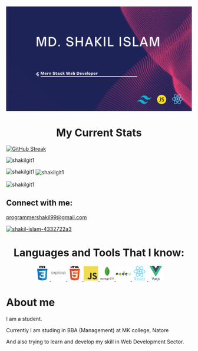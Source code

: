 ![](https://github.com/shakilgit1/shakilgit1/blob/main/git%20banner.png)


<h1 align="center">My Current Stats</h1>


[![GitHub Streak](https://github-readme-streak-stats.herokuapp.com?user=shakilgit1&theme=tokyonight)](https://git.io/streak-stats)



<p align="left"> <img src="https://komarev.com/ghpvc/?username=shakilgit1&label=Profile%20views&color=0e75b6&style=flat" alt="shakilgit1" /> </p>

<p><img align="left" src="https://github-readme-stats.vercel.app/api/top-langs?username=shakilgit1&show_icons=true&locale=en&layout=compact" alt="shakilgit1" /></p>

<p>&nbsp;<img align="center" src="https://github-readme-stats.vercel.app/api?username=shakilgit1&show_icons=true&locale=en" alt="shakilgit1" /></p>

<p><img align="center" src="https://github-readme-streak-stats.herokuapp.com/?user=shakilgit1&" alt="shakilgit1" /></p>


<h2 align="left">Connect with me:</h2>

programmershakil99@gmail.com
<p align="left">
<a href="https://linkedin.com/in/shakil-islam-4332722a3" target="blank"><img align="center" src="https://raw.githubusercontent.com/rahuldkjain/github-profile-readme-generator/master/src/images/icons/Social/linked-in-alt.svg" alt="shakil-islam-4332722a3" height="30" width="40" /></a>
</p>

<h1 align="center">Languages and Tools That I know:</h1>
<p align="center"> <a href="https://www.w3schools.com/css/" target="_blank" rel="noreferrer"> <img src="https://raw.githubusercontent.com/devicons/devicon/master/icons/css3/css3-original-wordmark.svg" alt="css3" width="40" height="40"/> </a> <a href="https://expressjs.com" target="_blank" rel="noreferrer"> <img src="https://raw.githubusercontent.com/devicons/devicon/master/icons/express/express-original-wordmark.svg" alt="express" width="40" height="40"/> </a> <a href="https://www.w3.org/html/" target="_blank" rel="noreferrer"> <img src="https://raw.githubusercontent.com/devicons/devicon/master/icons/html5/html5-original-wordmark.svg" alt="html5" width="40" height="40"/> </a> <a href="https://developer.mozilla.org/en-US/docs/Web/JavaScript" target="_blank" rel="noreferrer"> <img src="https://raw.githubusercontent.com/devicons/devicon/master/icons/javascript/javascript-original.svg" alt="javascript" width="40" height="40"/> </a> <a href="https://www.mongodb.com/" target="_blank" rel="noreferrer"> <img src="https://raw.githubusercontent.com/devicons/devicon/master/icons/mongodb/mongodb-original-wordmark.svg" alt="mongodb" width="40" height="40"/> </a> <a href="https://nodejs.org" target="_blank" rel="noreferrer"> <img src="https://raw.githubusercontent.com/devicons/devicon/master/icons/nodejs/nodejs-original-wordmark.svg" alt="nodejs" width="40" height="40"/> </a> <a href="https://reactjs.org/" target="_blank" rel="noreferrer"> <img src="https://raw.githubusercontent.com/devicons/devicon/master/icons/react/react-original-wordmark.svg" alt="react" width="40" height="40"/> </a> <a href="https://vuejs.org/" target="_blank" rel="noreferrer"> <img src="https://raw.githubusercontent.com/devicons/devicon/master/icons/vuejs/vuejs-original-wordmark.svg" alt="vuejs" width="40" height="40"/> </a> </p>



<h1 align="left">About me</h1>
 <p>I am a student.</p>
 <p>Currently I am studing in BBA (Management) at MK college, Natore</p>
 <p>And also trying to learn and develop my skill in Web Development Sector.</p>

<!--
**shakilgit1/shakilgit1** is a ✨ _special_ ✨ repository because its `README.md` (this file) appears on your GitHub profile.

Here are some ideas to get you started:

- 🔭 I’m currently working on ...
- 🌱 I’m currently learning ...
- 👯 I’m looking to collaborate on ...
- 🤔 I’m looking for help with ...
- 💬 Ask me about ...
- 📫 How to reach me: ...
- 😄 Pronouns: ...
- ⚡ Fun fact: ...
-->
